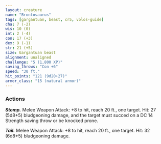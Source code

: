 ```yaml
---
layout: creature
name: "Brontosaurus"
tags: [gargantuan, beast, cr5, volos-guide]
cha: 7 (-2)
wis: 10 (0)
int: 2 (-4)
con: 17 (+3)
dex: 9 (-1)
str: 21 (+5)
size: Gargantuan beast
alignment: unaligned
challenge: "5 (1,800 XP)"
saving_throws: "Con +6"
speed: "30 ft."
hit_points: "121 (9d20+27)"
armor_class: "15 (natural armor)"
---
```


### Actions

***Stomp.*** Melee Weapon Attack: +8 to hit, reach 20 ft., one target. Hit: 27 (5d8+5) bludgeoning damage, and the target must succed on a DC 14 Strength saving throw or be knocked prone.

***Tail.*** Melee Weapon Attack: +8 to hit, reach 20 ft., one target. Hit: 32 (6d8+5) bludgeoning damage.
